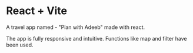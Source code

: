 # React + Vite

A travel app named - "Plan with Adeeb" made with react.

The app is fully responsive and intuitive. Functions like map and filter have been used. 
